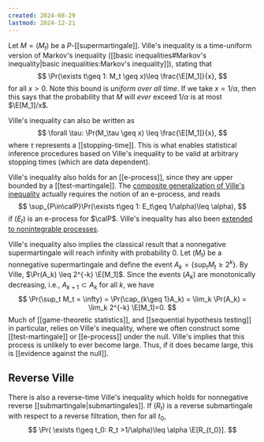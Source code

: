 ```yaml
---
created: 2024-08-29
lastmod: 2024-12-21
---
```


Let $M=(M_t)$ be a $P$-[[supermartingale]]. Ville's inequality is a time-uniform version of Markov's inequality ([[basic inequalities#Markov's inequality|basic inequalities:Markov's inequality]]), stating that 
$$
\Pr(\exists t\geq 1: M_t \geq x)\leq \frac{\E[M_1]}{x},
$$
for all $x>0$. Note this bound is _uniform over all time_. If we take $x = 1/\alpha$, then this says that the probability that $M$ will _ever_ exceed $1/\alpha$ is at most $\E[M_1]/x$. 

Ville's inequality can also be written as 
$$
\forall \tau: \Pr(M_\tau \geq x) \leq \frac{\E[M_1]}{x},
$$
where $\tau$ represents a [[stopping-time]]. This is what enables statistical inference procedures based on Ville's inequality to be valid at arbitrary stopping times (which are data dependent). 

Ville's inequality also holds for an [[e-process]], since they are upper bounded by a [[test-martingale]]. The [composite generalization of Ville's inequality](https://arxiv.org/pdf/2203.04485) actually requires the notion of an e-process, and reads 
$$
\sup_{P\in\calP}\Pr(\exists t\geq 1: E_t\geq 1/\alpha)\leq \alpha),
$$
if $(E_t)$ is an e-process for $\calP$. Ville's inequality has also been [extended to nonintegrable processes](https://arxiv.org/abs/2304.01163). 

Ville's inequality also implies the classical result that a nonnegative supermartingale will reach infinity with probability 0. Let $(M_t)$ be a nonnegative supermartingale and define the event $A_k = \{\sup_t M_t \geq 2^k\}$. By Ville, $\Pr(A_k) \leq 2^{-k} \E[M_1]$. Since the events $(A_k)$ are monotonically decreasing, i.e., $A_{k+1} \subset A_k$ for all $k$, we have 
$$
\Pr(\sup_t M_t = \infty) = \Pr(\cap_{k\geq 1}A_k) = \lim_k \Pr(A_k) = \lim_k 2^{-k} \E[M_1]=0.
$$
Much of [[game-theoretic statistics]], and [[sequential hypothesis testing]] in particular, relies on Ville's inequality, where we often construct some [[test-martingale]] or [[e-process]] under the null. Ville's implies that this process is unlikely to ever become large. Thus, if it does became large, this is [[evidence against the null]]. 

## Reverse Ville
There is also a reverse-time Ville's inequality which holds for nonnegative reverse [[submartingale|submartingales]]. If $(R_t)$ is a reverse submartingale with respect to a reverse filtration, then for all $t_0$, 
$$
\Pr( \exists t\geq t_0: R_t >1/\alpha)\leq \alpha \E[R_{t_0}].
$$

